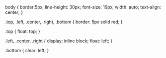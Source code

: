 body {
	border:5px;
	line-height: 30px;
	font-size: 19px;
	width: auto;
	text-align: center;
}

.top, .left, .center, .right, .bottom {
	border: 5px solid red;
}

.top {
	float: top;
}

.left, .center, .right {
	display: inline block;
	float: left;
}

 .bottom {
 	clear: left;
 } 